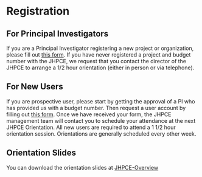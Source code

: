 # Registration

## For Principal Investigators

If you are a Principal Investigator registering a new project or
organization, please fill out [this
form](https://jhpce.jhu.edu/register/project/#form). If you have never
registered a project and budget number with the JHPCE, we request that
you contact the director of the JHPCE to arrange a 1/2 hour
orientation (either in person or via telephone).

## For New Users

If you are prospective user, please start by getting the approval of a
PI who has provided us with a budget number. Then request a user
account by filling out [this
form](https://jhpce.jhu.edu/register/user/).  Once we have received
your form, the JHPCE management team will contact you to schedule your
attendance at the next JHPCE Orientation.  All new users are required
to attend a 1 1/2 hour orientation session. Orientations are generally
scheduled every other week.

## Orientation Slides

You can download the orientation slides at [JHPCE-Overview](files/JHPCE-Overview-2024-01.pdf)
